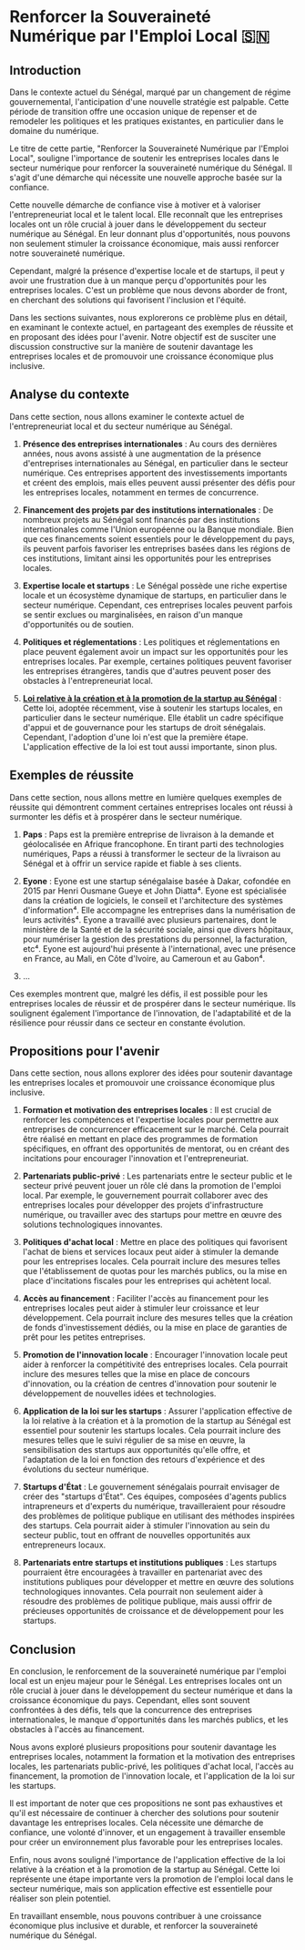# Renforcer la Souveraineté Numérique par l'Emploi Local 🇸🇳

## Introduction

Dans le contexte actuel du Sénégal, marqué par un changement de régime gouvernemental, l'anticipation d'une nouvelle stratégie est palpable. Cette période de transition offre une occasion unique de repenser et de remodeler les politiques et les pratiques existantes, en particulier dans le domaine du numérique.

Le titre de cette partie, "Renforcer la Souveraineté Numérique par l'Emploi Local", souligne l'importance de soutenir les entreprises locales dans le secteur numérique pour renforcer la souveraineté numérique du Sénégal. Il s'agit d'une démarche qui nécessite une nouvelle approche basée sur la confiance.

Cette nouvelle démarche de confiance vise à motiver et à valoriser l'entrepreneuriat local et le talent local. Elle reconnaît que les entreprises locales ont un rôle crucial à jouer dans le développement du secteur numérique au Sénégal. En leur donnant plus d'opportunités, nous pouvons non seulement stimuler la croissance économique, mais aussi renforcer notre souveraineté numérique.

Cependant, malgré la présence d'expertise locale et de startups, il peut y avoir une frustration due à un manque perçu d'opportunités pour les entreprises locales. C'est un problème que nous devons aborder de front, en cherchant des solutions qui favorisent l'inclusion et l'équité.

Dans les sections suivantes, nous explorerons ce problème plus en détail, en examinant le contexte actuel, en partageant des exemples de réussite et en proposant des idées pour l'avenir. Notre objectif est de susciter une discussion constructive sur la manière de soutenir davantage les entreprises locales et de promouvoir une croissance économique plus inclusive.

## Analyse du contexte

Dans cette section, nous allons examiner le contexte actuel de l'entrepreneuriat local et du secteur numérique au Sénégal.

1. **Présence des entreprises internationales** : Au cours des dernières années, nous avons assisté à une augmentation de la présence d'entreprises internationales au Sénégal, en particulier dans le secteur numérique. Ces entreprises apportent des investissements importants et créent des emplois, mais elles peuvent aussi présenter des défis pour les entreprises locales, notamment en termes de concurrence.

2. **Financement des projets par des institutions internationales** : De nombreux projets au Sénégal sont financés par des institutions internationales comme l'Union européenne ou la Banque mondiale. Bien que ces financements soient essentiels pour le développement du pays, ils peuvent parfois favoriser les entreprises basées dans les régions de ces institutions, limitant ainsi les opportunités pour les entreprises locales.

3. **Expertise locale et startups** : Le Sénégal possède une riche expertise locale et un écosystème dynamique de startups, en particulier dans le secteur numérique. Cependant, ces entreprises locales peuvent parfois se sentir exclues ou marginalisées, en raison d'un manque d'opportunités ou de soutien.

4. **Politiques et réglementations** : Les politiques et réglementations en place peuvent également avoir un impact sur les opportunités pour les entreprises locales. Par exemple, certaines politiques peuvent favoriser les entreprises étrangères, tandis que d'autres peuvent poser des obstacles à l'entrepreneuriat local.

5. **[Loi relative à la création et à la promotion de la startup au Sénégal](https://senegalouvert.github.io/Loi-Startup-au-Senegal/)** : Cette loi, adoptée récemment, vise à soutenir les startups locales, en particulier dans le secteur numérique. Elle établit un cadre spécifique d'appui et de gouvernance pour les startups de droit sénégalais. Cependant, l'adoption d'une loi n'est que la première étape. L'application effective de la loi est tout aussi importante, sinon plus.

## Exemples de réussite

Dans cette section, nous allons mettre en lumière quelques exemples de réussite qui démontrent comment certaines entreprises locales ont réussi à surmonter les défis et à prospérer dans le secteur numérique.

1. **Paps** : Paps est la première entreprise de livraison à la demande et géolocalisée en Afrique francophone. En tirant parti des technologies numériques, Paps a réussi à transformer le secteur de la livraison au Sénégal et à offrir un service rapide et fiable à ses clients.

2. **Eyone** : Eyone est une startup sénégalaise basée à Dakar, cofondée en 2015 par Henri Ousmane Gueye et John Diatta⁴. Eyone est spécialisée dans la création de logiciels, le conseil et l'architecture des systèmes d'information⁴. Elle accompagne les entreprises dans la numérisation de leurs activités⁴. Eyone a travaillé avec plusieurs partenaires, dont le ministère de la Santé et de la sécurité sociale, ainsi que divers hôpitaux, pour numériser la gestion des prestations du personnel, la facturation, etc⁴. Eyone est aujourd'hui présente à l'international, avec une présence en France, au Mali, en Côte d'Ivoire, au Cameroun et au Gabon⁴.

3. ...

Ces exemples montrent que, malgré les défis, il est possible pour les entreprises locales de réussir et de prospérer dans le secteur numérique. Ils soulignent également l'importance de l'innovation, de l'adaptabilité et de la résilience pour réussir dans ce secteur en constante évolution.

## Propositions pour l'avenir

Dans cette section, nous allons explorer des idées pour soutenir davantage les entreprises locales et promouvoir une croissance économique plus inclusive.

1. **Formation et motivation des entreprises locales** : Il est crucial de renforcer les compétences et l'expertise locales pour permettre aux entreprises de concurrencer efficacement sur le marché. Cela pourrait être réalisé en mettant en place des programmes de formation spécifiques, en offrant des opportunités de mentorat, ou en créant des incitations pour encourager l'innovation et l'entrepreneuriat.

2. **Partenariats public-privé** : Les partenariats entre le secteur public et le secteur privé peuvent jouer un rôle clé dans la promotion de l'emploi local. Par exemple, le gouvernement pourrait collaborer avec des entreprises locales pour développer des projets d'infrastructure numérique, ou travailler avec des startups pour mettre en œuvre des solutions technologiques innovantes.

3. **Politiques d'achat local** : Mettre en place des politiques qui favorisent l'achat de biens et services locaux peut aider à stimuler la demande pour les entreprises locales. Cela pourrait inclure des mesures telles que l'établissement de quotas pour les marchés publics, ou la mise en place d'incitations fiscales pour les entreprises qui achètent local.

4. **Accès au financement** : Faciliter l'accès au financement pour les entreprises locales peut aider à stimuler leur croissance et leur développement. Cela pourrait inclure des mesures telles que la création de fonds d'investissement dédiés, ou la mise en place de garanties de prêt pour les petites entreprises.

5. **Promotion de l'innovation locale** : Encourager l'innovation locale peut aider à renforcer la compétitivité des entreprises locales. Cela pourrait inclure des mesures telles que la mise en place de concours d'innovation, ou la création de centres d'innovation pour soutenir le développement de nouvelles idées et technologies.

6. **Application de la loi sur les startups** : Assurer l'application effective de la loi relative à la création et à la promotion de la startup au Sénégal est essentiel pour soutenir les startups locales. Cela pourrait inclure des mesures telles que le suivi régulier de sa mise en œuvre, la sensibilisation des startups aux opportunités qu'elle offre, et l'adaptation de la loi en fonction des retours d'expérience et des évolutions du secteur numérique.

7. **Startups d'État** : Le gouvernement sénégalais pourrait envisager de créer des "startups d'État". Ces équipes, composées d'agents publics intrapreneurs et d'experts du numérique, travailleraient pour résoudre des problèmes de politique publique en utilisant des méthodes inspirées des startups. Cela pourrait aider à stimuler l'innovation au sein du secteur public, tout en offrant de nouvelles opportunités aux entrepreneurs locaux.

8. **Partenariats entre startups et institutions publiques** : Les startups pourraient être encouragées à travailler en partenariat avec des institutions publiques pour développer et mettre en œuvre des solutions technologiques innovantes. Cela pourrait non seulement aider à résoudre des problèmes de politique publique, mais aussi offrir de précieuses opportunités de croissance et de développement pour les startups.

## Conclusion

En conclusion, le renforcement de la souveraineté numérique par l'emploi local est un enjeu majeur pour le Sénégal. Les entreprises locales ont un rôle crucial à jouer dans le développement du secteur numérique et dans la croissance économique du pays. Cependant, elles sont souvent confrontées à des défis, tels que la concurrence des entreprises internationales, le manque d'opportunités dans les marchés publics, et les obstacles à l'accès au financement.

Nous avons exploré plusieurs propositions pour soutenir davantage les entreprises locales, notamment la formation et la motivation des entreprises locales, les partenariats public-privé, les politiques d'achat local, l'accès au financement, la promotion de l'innovation locale, et l'application de la loi sur les startups.

Il est important de noter que ces propositions ne sont pas exhaustives et qu'il est nécessaire de continuer à chercher des solutions pour soutenir davantage les entreprises locales. Cela nécessite une démarche de confiance, une volonté d'innover, et un engagement à travailler ensemble pour créer un environnement plus favorable pour les entreprises locales.

Enfin, nous avons souligné l'importance de l'application effective de la loi relative à la création et à la promotion de la startup au Sénégal. Cette loi représente une étape importante vers la promotion de l'emploi local dans le secteur numérique, mais son application effective est essentielle pour réaliser son plein potentiel.

En travaillant ensemble, nous pouvons contribuer à une croissance économique plus inclusive et durable, et renforcer la souveraineté numérique du Sénégal.
